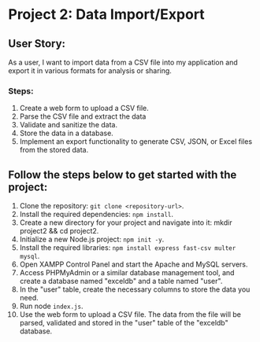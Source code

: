 # Project 2: Data Import/Export

## User Story: 
As a user, I want to import data from a CSV file into my application and export it in various formats for analysis or sharing.

### Steps:

1. Create a web form to upload a CSV file.
2. Parse the CSV file and extract the data
3. Validate and sanitize the data.
4. Store the data in a database.
5. Implement an export functionality to generate CSV, JSON, or Excel files from the stored data.

## Follow the steps below to get started with the project:
1. Clone the repository: `git clone <repository-url>`.
2. Install the required dependencies: `npm install`.
3. Create a new directory for your project and navigate into it: mkdir project2 && cd project2.
4. Initialize a new Node.js project: `npm init -y`.
5. Install the required libraries: `npm install express fast-csv multer mysql`.
6. Open XAMPP Control Panel and start the Apache and MySQL servers.
7. Access PHPMyAdmin or a similar database management tool, and create a database named "exceldb" and a table named "user".
8. In the "user" table, create the necessary columns to store the data you need.
9. Run node `index.js`.
10. Use the web form to upload a CSV file. The data from the file will be parsed, validated and stored in the "user" table of the "exceldb" database.
